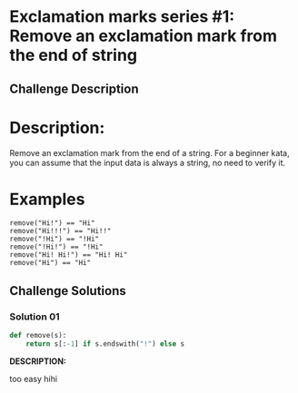 # Exclamation marks series #1: Remove an exclamation mark from the end of string

## Challenge Description

# Description:

Remove an exclamation mark from the end of a string. For a beginner kata, you can assume that the input data is always a string, no need to verify it.

# Examples

```
remove("Hi!") == "Hi"
remove("Hi!!!") == "Hi!!"
remove("!Hi") == "!Hi"
remove("!Hi!") == "!Hi"
remove("Hi! Hi!") == "Hi! Hi"
remove("Hi") == "Hi"
```

## Challenge Solutions

### Solution 01

```python
def remove(s):
    return s[:-1] if s.endswith("!") else s
```

**DESCRIPTION:**

too easy hihi